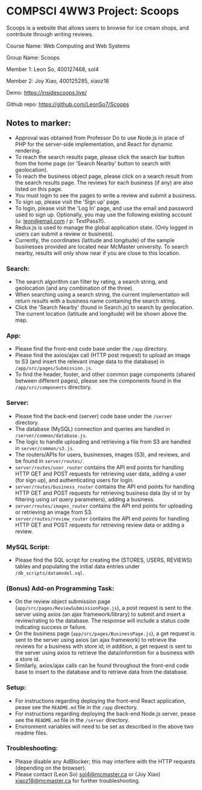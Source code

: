 # COMPSCI 4WW3 Project: Scoops

Scoops is a website that allows users to browse for ice cream shops, and contribute through writing reviews.

Course Name: Web Computing and Web Systems

Group Name: Scoops

Member 1: Leon So, 400127468, sol4

Member 2: Joy Xiao, 400125285, xiaoz18

Demo: https://insidescoops.live/

Github repo: https://github.com/LeonSo7/Scoops

## Notes to marker:
- Approval was obtained from Professor Do to use Node.js in place of PHP for the server-side implementation, and React for dynamic rendering.
- To reach the search results page, please click the search bar button from the home page (or 'Search Nearby' button to search with geolocation).
- To reach the business object page, please click on a search result from the search results page. The reviews for each business (if any) are also listed on this page.
- You must login to see the pages to write a review and submit a business.
- To sign up, please visit the 'Sign up' page.
- To login, please visit the 'Log In' page, and use the email and password used to sign up. Optionally, you may use the following existing account (u: leon@email.com / p: TestPass1!).
- Redux.js is used to manage the global application state. (Only logged in users can submit a review or business).
- Currently, the coordinates (latitude and longitude) of the sample businesses provided are located near McMaster university. To search nearby, results will only show near if you are close to this location.

### Search:
- The search algorithm can filter by rating, a search string, and geolocation (and any combination of the three).
- When searching using a search string, the current implementation will return results with a business name containing the search string.
- Click the 'Search Nearby' (found in Search.js) to search by geolocation. The current location (latitude and longitude) will be shown above the map.

### App:
- Please find the front-end code base under the `/app` directory.
- Please find the axios/ajax call (HTTP post request) to upload an image to S3 (and insert the relevant image data to the database) in `/app/src/pages/Submission.js`.
- To find the header, footer, and other common page components (shared between different pages), please see the components found in the `/app/src/components` directory.

### Server:
- Please find the back-end (server) code base under the `/server` directory.
- The database (MySQL) connection and queries are handled in `/server/common/database.js`.
- The logic to handle uploading and retrieving a file from S3 are handled in `server/common/s3.js`.
- The routers/APIs for users, businesses, images (S3), and reviews, and be found in `server/routes/`.
- `server/routes/user_router` contains the API end points for handling HTTP GET and POST requests for retrieving user data, adding a user (for sign up), and authenticating users for login.
- `server/routes/business_router` contains the API end points for handling HTTP GET and POST requests for retrieving business data (by id or by filtering using url query parameters), adding a business.
- `server/routes/images_router` contains the API end points for uploading or retrieving an image from S3.
- `server/routes/review_router` contains the API end points for handling HTTP GET and POST requests for retrieving review data or adding a review.

### MySQL Script:
- Please find the SQL script for creating the (STORES, USERS, REVIEWS) tables and populating the initial data entries under `/db_scripts/datamodel.sql`.

### (Bonus) Add-on Programming Task:
- On the review object submission page (`app/src/pages/ReviewSubmissionPage.js`), a post request is sent to the server using axios (an ajax framework/library) to submit and insert a review/rating to the database. The response will include a status code indicating success or failure. 
- On the business page (`app/src/pages/BusinessPage.js`), a get request is sent to the server using axios (an ajax framework) to retrieve the reviews for a business with store id; in addition, a get request is sent to the server using axios to retrieve the data/informtion for a business with a store id.
- Similarly, axios/ajax calls can be found throughout the front-end code base to insert to the database and to retrieve data from the database.

### Setup:
- For instructions regarding deploying the front-end React application, pease see the `README.md` file in the `/app` directory.
- For instructions regarding deploying the back-end Node.js server, pease see the `README.md` file in the `/server` directory.
- Environment variables will need to be set as described in the above two readme files.

### Troubleshooting:
- Please disable any AdBlocker; this may interfere with the HTTP requests (depending on the browser).
- Please contact (Leon So) sol4@mcmaster.ca or (Joy Xiao) xiaoz18@mcmaster.ca for further troubleshooting.


